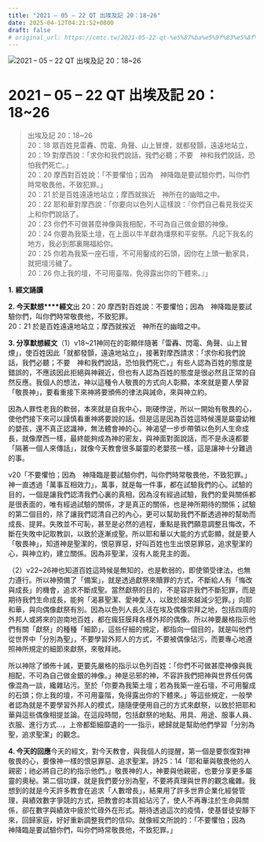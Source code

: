 ```yaml
---
title: "2021 – 05 – 22 QT 出埃及記 20：18~26"
date: 2025-04-12T04:21:52+0800
draft: false
# original_url: https://cmtc.tw/2021-05-22-qt-%e5%87%ba%e5%9f%83%e5%8f%8a%e8%a8%98-20%ef%bc%9a1826
---
```


![2021 – 05 – 22 QT 出埃及記 20：18\~26](/images/qt.jpg   "2021 – 05 – 22 QT 出埃及記 20：18\~26")

# 2021 – 05 – 22 QT 出埃及記 20：18\~26

> 出埃及記 20：18\~26  
> 20：18 眾百姓見雷轟、閃電、角聲、山上冒煙，就都發顫，遠遠地站立，  
> 20：19 對摩西說：「求你和我們說話，我們必聽；不要　神和我們說話，恐怕我們死亡。」  
> 20：20 摩西對百姓說：「不要懼怕；因為　神降臨是要試驗你們，叫你們時常敬畏他，不致犯罪。」  
> 20：21 於是百姓遠遠地站立；摩西就挨近　神所在的幽暗之中。  
> 20：22 耶和華對摩西說：「你要向以色列人這樣說：『你們自己看見我從天上和你們說話了。  
> 20：23 你們不可做甚麼神像與我相配，不可為自己做金銀的神像。  
> 20：24 你要為我築土壇，在上面以牛羊獻為燔祭和平安祭。凡記下我名的地方，我必到那裏賜福給你。  
> 20：25 你若為我築一座石壇，不可用鑿成的石頭，因你在上頭一動家具，就把壇污穢了。  
> 20：26 你上我的壇，不可用臺階，免得露出你的下體來。』」

**1.** **經文誦讀**

**2. 今天默想****經文**出 20：20 摩西對百姓說：不要懼怕；因為　神降臨是要試驗你們，叫你們時常敬畏他，不致犯罪。  
20：21 於是百姓遠遠地站立；摩西就挨近　神所在的幽暗之中。

**3. 分享默想經文**（1）v18\~21神同在的彰顯伴隨著「雷轟、閃電、角聲、山上冒煙」，使百姓因此「就都發顫，遠遠地站立」，接著對摩西請求：「求你和我們說話，我們必聽；不要　神和我們說話，恐怕我們死亡。」有些人認為百姓的態度是錯誤的，不應該因此拒絕與神親近，但也有人認為百姓的態度是很必然且正常的自然反應。我個人的想法，神以這種令人敬畏的方式向人彰顯，本來就是要人學習「敬畏神」，要看重接下來神將要頒佈的律法與誡命，來與神立約。

因為人罪性老我的軟弱，本來就是自我中心，剛硬悖逆，所以一開始有敬畏的心，使他們接下來可以謹慎看重神將要說的話。但是這是因為百姓這時候還是屬靈幼稚的嬰孩，還不真正認識神，無法體會神的心。神渴望一步步帶領以色列人生命成長，就像摩西一樣，最終能夠成為神的密友，與神面對面說話，而不是永遠都要「隔著一個人來傳話」，就像今天教會很多屬靈的老嬰孩一樣，這是讓神十分難過的事。

v20「不要懼怕；因為　神降臨是要試驗你們，叫你們時常敬畏他，不致犯罪。」神一直透過「萬事互相效力」，萬事，就是每一件事，都在試驗我們的心。試驗的目的，一個是讓我們認清我們心裏的真相，因為沒有經過試驗，我們的愛與關係都是很表面的，唯有經過試驗的關係，才是真正的關係，也是神所期待的關係；試驗的第二個目的，除了讓我們認清自己的內心，更可以幫助我們不斷透過神的幫助而成長、提昇。失敗並不可恥，甚至是必然的過程，重點是我們願意調整且悔改，不斷在失敗中記取教訓，以致於逐漸成聖。所以耶和華以大能的方式彰顯，就是要人「敬畏神」，知道神是聖潔的，恨惡罪惡，好叫百姓也生出恨惡罪惡，追求聖潔的心，與神立約，建立關係。因為非聖潔，沒有人能見主的面。

（2）v22\~26神也知道百姓這時候是無知的，也是軟弱的，即使領受律法，也無力遵行。所以神預備了「備案」，就是透過獻祭來贖罪的方式，不斷給人有「悔改與成長」的機會，追求不斷成聖。當然獻祭的目的，不是容許我們不斷犯罪，而是期待我們生命成長，能夠「渴慕聖潔、愛神愛人，以致於越來越減少犯罪。」向耶和華，與向偶像獻祭有別。因為以色列人長久活在埃及偶像崇拜之地，包括四周的外邦人或將來的迦南地百姓，都在瘋狂膜拜各樣外邦的偶像。所以神要嚴格指示他們有關「獻祭」的種種「細節」，這些仔細的規定，都指向一個目的，就是叫他們從世界中「分別為聖」，不要學習外邦人的方式，不要被偶像玷污，而要專心地遵照神所規定的細節來獻祭，來敬拜祂。

所以神除了頒佈十誡，更要先嚴格的指示以色列百姓：「你們不可做甚麼神像與我相配，不可為自己做金銀的神像。」神是忌邪的神，不容許我們把神與世界任何偶像混為一談，纔雜玷污。至於「你要為我築土壇；若為我築一座石壇，不可用鑿成的石頭；你上我的壇，不可用臺階，免得露出你的下體來。」等這些規定，一般學者認為就是不要學習外邦人的模式，隨隨便便用自己的方式來獻祭，以致於把耶和華與這些偶像相提並論。在這段時間，包括獻祭的地點、用具、用途、服事人員、衣服、進行方式…，上帝都鉅細靡遺的一一指示，總歸就是幫助他們學習「分別為聖，追求聖潔」的觀念。

**4. 今天的回應**今天的經文，對今天教會，與我個人的提醒，第一個是要恢復對神敬畏的心，要像神一樣的恨惡罪惡、追求聖潔。詩25：14「耶和華與敬畏他的人親密；祂必將自己的約指示他們。」敬畏神的人，神要與他親密，也要分享更多屬靈的奧秘。第二個功課，就是我們要分別為聖，不要將真理與世界的觀念纔雜。我想到的就是今天許多教會在追求「人數增長」，結果用了許多世界企業化經營管理，與績效數字爭競的方式，把教會的本質給玷污了，使人不再專注於生命與關係，卻在數字與績效中疲於忙碌外在形式。期待透過這次的疫情，使基督徒安靜下來，回歸家庭，好好重新調整我們的信仰。就像經文所說的：「不要懼怕；因為　神降臨是要試驗你們，叫你們時常敬畏他，不致犯罪。」